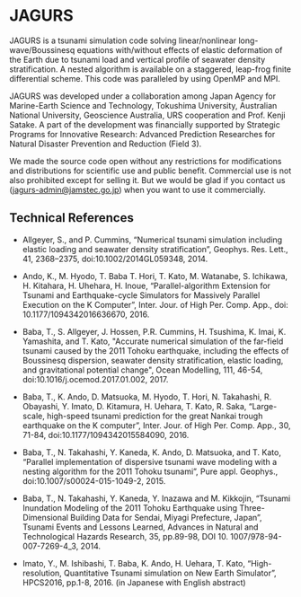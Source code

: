 JAGURS
=======

JAGURS is a tsunami simulation code solving linear/nonlinear long-wave/Boussinesq equations with/without effects of elastic deformation of the Earth due to tsunami load and vertical profile of seawater density stratification. A nested algorithm is available on a staggered, leap-frog finite differential scheme. This code was paralleled by using OpenMP and MPI.

JAGURS was developed under a collaboration among Japan Agency for Marine-Earth Science and Technology, Tokushima University, Australian National University, Geoscience Australia, URS cooperation and Prof. Kenji Satake. A part of the development was financially supported by Strategic Programs for Innovative Research: Advanced Prediction Researches for Natural Disaster Prevention and Reduction (Field 3).

We made the source code open without any restrictions for modifications and distributions for scientific use and public benefit. Commercial use is not also prohibited except for selling it. But we would be glad if you contact us (jagurs-admin@jamstec.go.jp) when you want to use it commercially.

Technical References
--------------------

- Allgeyer, S., and P. Cummins, “Numerical tsunami simulation including elastic loading and seawater density stratification”, Geophys. Res. Lett., 41, 2368–2375, doi:10.1002/2014GL059348, 2014.

- Ando, K., M. Hyodo, T. Baba T. Hori, T. Kato, M. Watanabe, S. Ichikawa, H. Kitahara, H. Uhehara, H. Inoue, “Parallel-algorithm Extension for Tsunami and Earthquake-cycle Simulators for Massively Parallel Execution on the K Computer”, Inter. Jour. of High Per. Comp. App., doi: 10.1177/1094342016636670, 2016.

- Baba, T., S. Allgeyer, J. Hossen, P.R. Cummins, H. Tsushima, K. Imai, K. Yamashita, and T. Kato, "Accurate numerical simulation of the far-field tsunami caused by the 2011 Tohoku earthquake, including the effects of Boussinesq dispersion, seawater density stratification, elastic loading, and gravitational potential change", Ocean Modelling, 111, 46-54, doi:10.1016/j.ocemod.2017.01.002, 2017.

- Baba, T., K. Ando, D. Matsuoka, M. Hyodo, T. Hori, N. Takahashi, R. Obayashi, Y. Imato, D. Kitamura, H. Uehara, T. Kato, R. Saka, “Large-scale, high-speed tsunami prediction for the great Nankai trough earthquake on the K computer”, Inter. Jour. of High Per. Comp. App., 30, 71-84, doi:10.1177/1094342015584090, 2016.

- Baba, T., N. Takahashi, Y. Kaneda, K. Ando, D. Matsuoka, and T. Kato, “Parallel implementation of dispersive tsunami wave modeling with a nesting algorithm for the 2011 Tohoku tsunami”, Pure appl. Geophys., doi:10.1007/s00024-015-1049-2, 2015.

- Baba, T., N. Takahashi, Y. Kaneda, Y. Inazawa and M. Kikkojin, “Tsunami Inundation Modeling of the 2011 Tohoku Earthquake using Three-Dimensional Building Data for Sendai, Miyagi Prefecture, Japan”, Tsunami Events and Lessons Learned, Advances in Natural and Technological Hazards Research, 35, pp.89-98, DOI 10. 1007/978-94-007-7269-4_3, 2014.

- Imato, Y., M. Ishibashi, T. Baba, K. Ando, H. Uehara, T. Kato, “High-resolution, Quantitative Tsunami simulation on New Earth Simulator”, HPCS2016, pp.1-8, 2016.
(in Japanese with English abstract)
